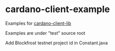 # cardano-client-example

Examples for [cardano-client-lib](https://github.com/bloxbean/cardano-client-lib)

Examples are under "test" source root

Add Blockfrost testnet project id in Constant.java
